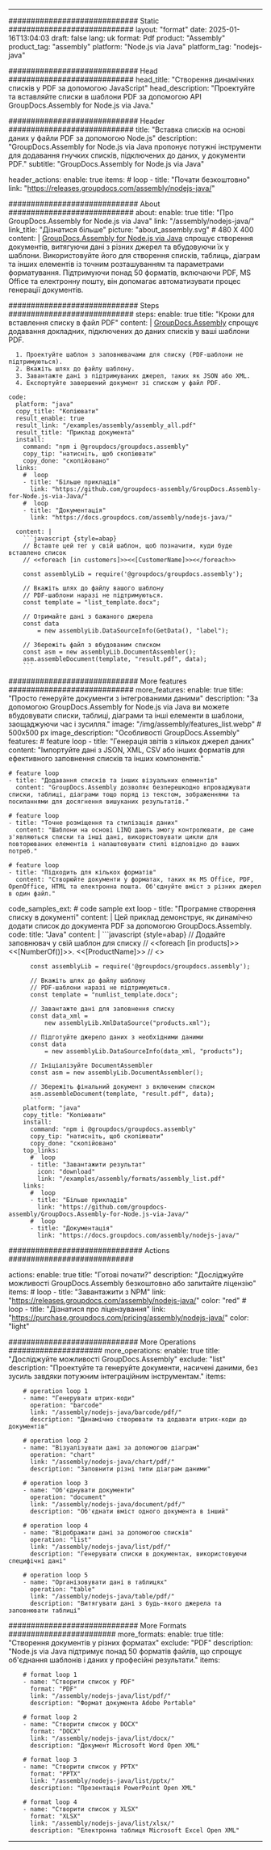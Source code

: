 



---
############################# Static ############################
layout: "format"
date:  2025-01-16T13:04:03
draft: false
lang: uk
format: Pdf
product: "Assembly"
product_tag: "assembly"
platform: "Node.js via Java"
platform_tag: "nodejs-java"

############################# Head ############################
head_title: "Створення динамічних списків у PDF за допомогою JavaScript"
head_description: "Проектуйте та вставляйте списки в шаблони PDF за допомогою API GroupDocs.Assembly for Node.js via Java."

############################# Header ############################
title: "Вставка списків на основі даних у файли PDF за допомогою Node.js" 
description: "GroupDocs.Assembly for Node.js via Java пропонує потужні інструменти для додавання гнучких списків, підключених до даних, у документи PDF."
subtitle: "GroupDocs.Assembly for Node.js via Java" 

header_actions:
  enable: true
  items:
    #  loop
    - title: "Почати безкоштовно"
      link: "https://releases.groupdocs.com/assembly/nodejs-java/"
      
############################# About ############################
about:
    enable: true
    title: "Про GroupDocs.Assembly for Node.js via Java"
    link: "/assembly/nodejs-java/"
    link_title: "Дізнатися більше"
    picture: "about_assembly.svg" # 480 X 400
    content: |
       [GroupDocs.Assembly for Node.js via Java](/assembly/nodejs-java/) спрощує створення документів, витягуючи дані з різних джерел та вбудовуючи їх у шаблони. Використовуйте його для створення списків, таблиць, діаграм та інших елементів із точним розташуванням та параметрами форматування. Підтримуючи понад 50 форматів, включаючи PDF, MS Office та електронну пошту, він допомагає автоматизувати процес генерації документів.

############################# Steps ############################
steps:
    enable: true
    title: "Кроки для вставлення списку в файл PDF"
    content: |
      [GroupDocs.Assembly](/assembly/nodejs-java/) спрощує додавання докладних, підключених до даних списків у ваші шаблони PDF.
      
      1. Проектуйте шаблон з заповнювачами для списку (PDF-шаблони не підтримуються).
      2. Вкажіть шлях до файлу шаблону.
      3. Завантажте дані з підтримуваних джерел, таких як JSON або XML.
      4. Експортуйте завершений документ зі списком у файл PDF.
   
    code:
      platform: "java"
      copy_title: "Копіювати"
      result_enable: true
      result_link: "/examples/assembly/assembly_all.pdf"
      result_title: "Приклад документа"
      install:
        command: "npm i @groupdocs/groupdocs.assembly"
        copy_tip: "натисніть, щоб скопіювати"
        copy_done: "скопійовано"
      links:
        #  loop
        - title: "Більше прикладів"
          link: "https://github.com/groupdocs-assembly/GroupDocs.Assembly-for-Node.js-via-Java/"
        #  loop
        - title: "Документація"
          link: "https://docs.groupdocs.com/assembly/nodejs-java/"
          
      content: |
        ```javascript {style=abap}
        // Вставте цей тег у свій шаблон, щоб позначити, куди буде вставлено список
        // <<foreach [in customers]>><<[CustomerName]>><</foreach>>
    
        const assemblyLib = require('@groupdocs/groupdocs.assembly');

        // Вкажіть шлях до файлу вашого шаблону
        // PDF-шаблони наразі не підтримуються.
        const template = "list_template.docx";

        // Отримайте дані з бажаного джерела
        const data 
            = new assemblyLib.DataSourceInfo(GetData(), "label");

        // Збережіть файл з вбудованим списком
        const asm = new assemblyLib.DocumentAssembler();
        asm.assembleDocument(template, "result.pdf", data);
        ```           

############################# More features ############################
more_features:
  enable: true
  title: "Просто генеруйте документи з інтегрованими даними"
  description: "За допомогою GroupDocs.Assembly for Node.js via Java ви можете вбудовувати списки, таблиці, діаграми та інші елементи в шаблони, заощаджуючи час і зусилля."
  image: "/img/assembly/features_list.webp" # 500x500 px
  image_description: "Особливості GroupDocs.Assembly"
  features:
    # feature loop
    - title: "Генерація звітів з кількох джерел даних"
      content: "Імпортуйте дані з JSON, XML, CSV або інших форматів для ефективного заповнення списків та інших компонентів."

    # feature loop
    - title: "Додавання списків та інших візуальних елементів"
      content: "GroupDocs.Assembly дозволяє безперешкодно впроваджувати списки, таблиці, діаграми тощо поряд із текстом, зображеннями та посиланнями для досягнення вишуканих результатів."

    # feature loop
    - title: "Точне розміщення та стилізація даних"
      content: "Шаблони на основі LINQ дають змогу контролювати, де саме з'являються списки та інші дані, використовувати цикли для повторюваних елементів і налаштовувати стилі відповідно до ваших потреб."

    # feature loop
    - title: "Підходить для кількох форматів"
      content: "Створюйте документи у форматах, таких як MS Office, PDF, OpenOffice, HTML та електронна пошта. Об'єднуйте вміст з різних джерел в один файл."
      
  code_samples_ext:
    # code sample ext loop
    - title: "Програмне створення списку в документі"
      content: |
        Цей приклад демонструє, як динамічно додати список до документа PDF за допомогою GroupDocs.Assembly.
      code:
        title: "Java"
        content: |
          ```javascript {style=abap}
          // Додайте заповнювач у свій шаблон для списку
          // <<foreach [in products]>><<[NumberOf()]>>. <<[ProductName]>>
          // <</foreach>>
          
          const assemblyLib = require('@groupdocs/groupdocs.assembly');

          // Вкажіть шлях до файлу шаблону
          // PDF-шаблони наразі не підтримуються.
          const template = "numlist_template.docx";

          // Завантажте дані для заповнення списку
          const data_xml =
              new assemblyLib.XmlDataSource("products.xml");

          // Підготуйте джерело даних з необхідними даними
          const data 
              = new assemblyLib.DataSourceInfo(data_xml, "products");

          // Ініціалізуйте DocumentAssembler
          const asm = new assemblyLib.DocumentAssembler();

          // Збережіть фінальний документ з включеним списком
          asm.assembleDocument(template, "result.pdf", data);
          ```
        platform: "java"
        copy_title: "Копіювати"
        install:
          command: "npm i @groupdocs/groupdocs.assembly"
          copy_tip: "натисніть, щоб скопіювати"
          copy_done: "скопійовано"
        top_links:
          #  loop
          - title: "Завантажити результат"
            icon: "download"
            link: "/examples/assembly/formats/assembly_list.pdf"
        links:
          #  loop
          - title: "Більше прикладів"
            link: "https://github.com/groupdocs-assembly/GroupDocs.Assembly-for-Node.js-via-Java/"
          #  loop
          - title: "Документація"
            link: "https://docs.groupdocs.com/assembly/nodejs-java/"
            

            


############################## Actions ############################

actions:
  enable: true
  title: "Готові почати?"
  description: "Досліджуйте можливості GroupDocs.Assembly безкоштовно або запитайте ліцензію"
  items:
    #  loop
    - title: "Завантажити з NPM"
      link: "https://releases.groupdocs.com/assembly/nodejs-java/"
      color: "red"
        #  loop
    - title: "Дізнатися про ліцензування"
      link: "https://purchase.groupdocs.com/pricing/assembly/nodejs-java/"
      color: "light"


############################# More Operations #####################
more_operations:
    enable: true
    title: "Досліджуйте можливості GroupDocs.Assembly"
    exclude: "list"
    description: "Проектуйте та генеруйте документи, насичені даними, без зусиль завдяки потужним інтеграційним інструментам."
    items: 
          
        # operation loop 1
        - name: "Генерувати штрих-коди"
          operation: "barcode"
          link: "/assembly/nodejs-java/barcode/pdf/"
          description: "Динамічно створювати та додавати штрих-коди до документів"

        # operation loop 2
        - name: "Візуалізувати дані за допомогою діаграм"
          operation: "chart"
          link: "/assembly/nodejs-java/chart/pdf/"
          description: "Заповнити різні типи діаграм даними"

        # operation loop 3
        - name: "Об'єднувати документи"
          operation: "document"
          link: "/assembly/nodejs-java/document/pdf/"
          description: "Об'єднати вміст одного документа в інший"

        # operation loop 4
        - name: "Відображати дані за допомогою списків"
          operation: "list"
          link: "/assembly/nodejs-java/list/pdf/"
          description: "Генерувати списки в документах, використовуючи специфічні дані"

        # operation loop 5
        - name: "Організовувати дані в таблицях"
          operation: "table"
          link: "/assembly/nodejs-java/table/pdf/"
          description: "Витягувати дані з будь-якого джерела та заповнювати таблиці"
         
          
############################# More Formats ########################
more_formats:
    enable: true
    title: "Створення документів у різних форматах"
    exclude: "PDF"
    description: "Node.js via Java підтримує понад 50 форматів файлів, що спрощує об'єднання шаблонів і даних у професійні результати."
    items: 
          
        # format loop 1
        - name: "Створити список у PDF"
          format: "PDF"
          link: "/assembly/nodejs-java/list/pdf/"
          description: "Формат документа Adobe Portable"
          
        # format loop 2
        - name: "Створити список у DOCX"
          format: "DOCX"
          link: "/assembly/nodejs-java/list/docx/"
          description: "Документ Microsoft Word Open XML"
          
        # format loop 3
        - name: "Створити список у PPTX"
          format: "PPTX"
          link: "/assembly/nodejs-java/list/pptx/"
          description: "Презентація PowerPoint Open XML"
          
        # format loop 4
        - name: "Створити список у XLSX"
          format: "XLSX"
          link: "/assembly/nodejs-java/list/xlsx/"
          description: "Електронна таблиця Microsoft Excel Open XML"


          

---